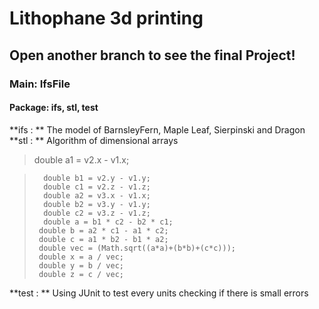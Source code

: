 # Lithophane 3d printing
## Open another branch to see the final Project!

### Main: IfsFile
#### Package: ifs, stl, test
**ifs : ** The model of BarnsleyFern, Maple Leaf, Sierpinski and Dragon
**stl : ** Algorithm of dimensional arrays

>   double a1 = v2.x - v1.x; 

>		double b1 = v2.y - v1.y;
>		double c1 = v2.z - v1.z;
>		double a2 = v3.x - v1.x;
>		double b2 = v3.y - v1.y;
>		double c2 = v3.z - v1.z;
>		double a = b1 * c2 - b2 * c1; 
>	   double b = a2 * c1 - a1 * c2; 
>	   double c = a1 * b2 - b1 * a2; 
>	   double vec = (Math.sqrt((a*a)+(b*b)+(c*c)));
>	   double x = a / vec;
>	   double y = b / vec;
>	   double z = c / vec;

**test : ** Using JUnit to test every units checking if there is small errors
